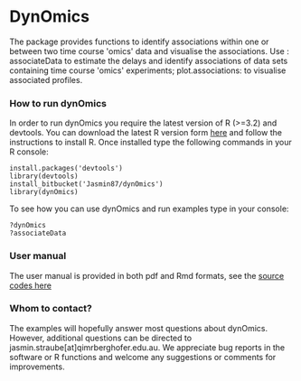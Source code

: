 # DynOmics #

The package provides functions to identify associations within one or between two time course 'omics' data and visualise the associations. Use : associateData to estimate the delays and identify associations of data sets containing time course 'omics' experiments; plot.associations: to visualise associated profiles.


### How to run dynOmics ###
In order to run dynOmics you require the latest version of R (>=3.2) and devtools. You can download the latest R version form [here](https://cran.r-project.org/bin/windows/base/) and follow the instructions to install R. Once installed type the following commands in your R console:

~~~~
install.packages('devtools')
library(devtools)
install_bitbucket('Jasmin87/dynOmics')
library(dynOmics)
~~~~

To see how you can use dynOmics and run examples type in your console:
~~~~
?dynOmics
?associateData
~~~~

### User manual ###
The user manual is provided in both pdf and Rmd formats, see the [source codes here](https://bitbucket.org/Jasmin87/dynomics/src/e763cca05cc3e82cdc8fc5e59c85dd63deef7f56?at=master)

### Whom to contact? ###
The examples will hopefully answer most questions about dynOmics. However, additional questions can be directed to jasmin.straube[at]qimrberghofer.edu.au. We appreciate bug reports in the software or R functions and welcome any suggestions or comments for improvements.